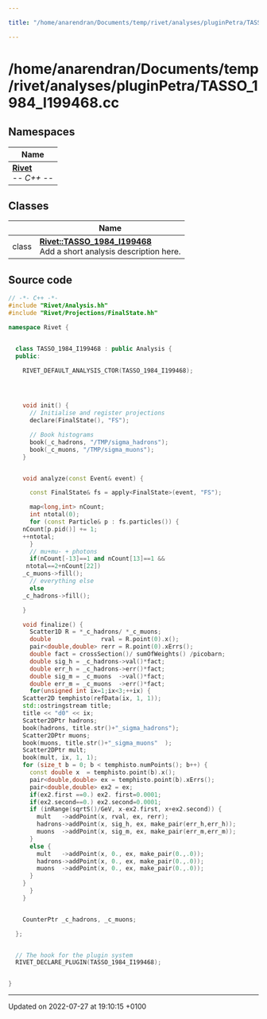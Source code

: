 ```yaml
---

title: "/home/anarendran/Documents/temp/rivet/analyses/pluginPetra/TASSO_1984_I199468.cc"

---
```


# /home/anarendran/Documents/temp/rivet/analyses/pluginPetra/TASSO_1984_I199468.cc



## Namespaces

| Name           |
| -------------- |
| **[Rivet](http://example.org/namespaces/namespacerivet/)** <br>-*- C++ -*-  |

## Classes

|                | Name           |
| -------------- | -------------- |
| class | **[Rivet::TASSO_1984_I199468](http://example.org/classes/classrivet_1_1tasso__1984__i199468/)** <br>Add a short analysis description here.  |




## Source code

```cpp
// -*- C++ -*-
#include "Rivet/Analysis.hh"
#include "Rivet/Projections/FinalState.hh"

namespace Rivet {


  class TASSO_1984_I199468 : public Analysis {
  public:

    RIVET_DEFAULT_ANALYSIS_CTOR(TASSO_1984_I199468);




    void init() {
      // Initialise and register projections
      declare(FinalState(), "FS");

      // Book histograms
      book(_c_hadrons, "/TMP/sigma_hadrons");
      book(_c_muons, "/TMP/sigma_muons");
    }


    void analyze(const Event& event) {

      const FinalState& fs = apply<FinalState>(event, "FS");

      map<long,int> nCount;
      int ntotal(0);
      for (const Particle& p : fs.particles()) {
    nCount[p.pid()] += 1;
    ++ntotal;
      }
      // mu+mu- + photons
      if(nCount[-13]==1 and nCount[13]==1 &&
     ntotal==2+nCount[22])
    _c_muons->fill();
      // everything else
      else
    _c_hadrons->fill();

    }

    void finalize() {
      Scatter1D R = *_c_hadrons/ *_c_muons;
      double              rval = R.point(0).x();
      pair<double,double> rerr = R.point(0).xErrs();
      double fact = crossSection()/ sumOfWeights() /picobarn;
      double sig_h = _c_hadrons->val()*fact;
      double err_h = _c_hadrons->err()*fact;
      double sig_m = _c_muons  ->val()*fact;
      double err_m = _c_muons  ->err()*fact;
      for(unsigned int ix=1;ix<3;++ix) {
    Scatter2D temphisto(refData(ix, 1, 1));
    std::ostringstream title;
    title << "d0" << ix;
    Scatter2DPtr hadrons;
    book(hadrons, title.str()+"_sigma_hadrons");
    Scatter2DPtr muons;
    book(muons, title.str()+"_sigma_muons"  );
    Scatter2DPtr mult;
    book(mult, ix, 1, 1);
    for (size_t b = 0; b < temphisto.numPoints(); b++) {
      const double x  = temphisto.point(b).x();
      pair<double,double> ex = temphisto.point(b).xErrs();
      pair<double,double> ex2 = ex;
      if(ex2.first ==0.) ex2. first=0.0001;
      if(ex2.second==0.) ex2.second=0.0001;
      if (inRange(sqrtS()/GeV, x-ex2.first, x+ex2.second)) {
        mult   ->addPoint(x, rval, ex, rerr);
        hadrons->addPoint(x, sig_h, ex, make_pair(err_h,err_h));
        muons  ->addPoint(x, sig_m, ex, make_pair(err_m,err_m));
      }
      else {
        mult   ->addPoint(x, 0., ex, make_pair(0.,.0));
        hadrons->addPoint(x, 0., ex, make_pair(0.,.0));
        muons  ->addPoint(x, 0., ex, make_pair(0.,.0));
      }
    }
      }
    }


    CounterPtr _c_hadrons, _c_muons;

  };


  // The hook for the plugin system
  RIVET_DECLARE_PLUGIN(TASSO_1984_I199468);


}
```


-------------------------------

Updated on 2022-07-27 at 19:10:15 +0100
